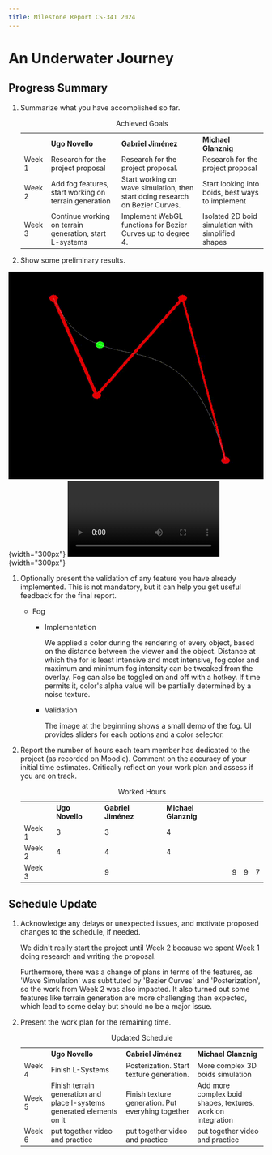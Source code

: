 ```yaml
---
title: Milestone Report CS-341 2024
---
```


# An Underwater Journey


## Progress Summary

1. Summarize what you have accomplished so far.

	<table>
		<caption>Achieved Goals</caption>
		<tr>
			<th></th>
			<th>Ugo Novello</th>
			<th>Gabriel Jiménez</th>
			<th>Michael Glanznig</th>
		</tr>
		<tr>
			<td>Week 1</td>
			<td>Research for the project proposal</td>
			<td>Research for the project proposal.</td>
			<td>Research for the project proposal</td>
		</tr>
		<tr>
			<td>Week 2</td>
			<td>Add fog features, start working on terrain generation</td>
			<td>Start working on wave simulation, then start doing research on Bezier Curves.</td>
			<td>Start looking into boids, best ways to implement</td>
		</tr>
		<tr>
			<td>Week 3</td>
			<td>Continue working on terrain generation, start L-systems</td>
			<td>Implement WebGL functions for Bezier Curves up to degree 4.</td>
			<td>Isolated 2D boid simulation with simplified shapes</td>
		</tr>
	</table>

2. Show some preliminary results.

![A Bezier curve with 4 points](images/bezier4.gif){width="300px"}
![Fog effect with blue color](images/fog_demo.webm){width="300px"}

1. Optionally present the validation of any feature you have already implemented. This is not mandatory, but it can help you get useful feedback for the final report.

	- Fog

		- Implementation

			We applied a color during the rendering of every object, based on the distance between the viewer and the object. Distance at which the for is least intensive and most intensive, fog color and maximum and minimum fog intensity can be tweaked from the overlay. Fog can also be toggled on and off with a hotkey.
			If time permits it, color's alpha value will be partially determined by a noise texture.

		- Validation

			The image at the beginning shows a small demo of the fog. UI provides sliders for each options and a color selector.


2. Report the number of hours each team member has dedicated to the project (as recorded on Moodle). Comment on the accuracy of your initial time estimates. Critically reflect on your work plan and assess if you are on track.

	<table>
		<caption>Worked Hours</caption>
		<tr>
			<th></th>
			<th>Ugo Novello</th>
			<th>Gabriel Jiménez</th>
			<th>Michael Glanznig</th>
		</tr>
		<tr>
			<td>Week 1</td>
			<td>3</td>
			<td>3</td>
			<td>4</td>
		</tr>
		<tr>
			<td>Week 2</td>
			<td>4</td>
			<td>4</td>
			<td>4</td>
		</tr>
		<tr>
			<td>Week 3</td>
			<td></td>
			<td>9</td>
			<td></td>
			<td>9</td>
			<td>9</td>
			<td>7</td>
		</tr>
	</table>

## Schedule Update

1. Acknowledge any delays or unexpected issues, and motivate proposed changes to the schedule, if needed.

	We didn't really start the project until Week 2 because we spent Week 1 doing research and writing the proposal.

	Furthermore, there was a change of plans in terms of the features, as 'Wave Simulation' was subtituted by 'Bezier Curves' and 'Posterization', so the
	work from Week 2 was also impacted.
	It also turned out some features like terrain generation are more challenging than expected, which lead to some delay but should no be a major issue.

2. Present the work plan for the remaining time.

	<table>
		<caption>Updated Schedule</caption>
		<tr>
			<th></th>
			<th>Ugo Novello</th>
			<th>Gabriel Jiménez</th>
			<th>Michael Glanznig</th>
		</tr>
		<tr>
			<td>Week 4</td>
			<td>Finish L-Systems</td>
			<td>Posterization. Start texture generation.</td>
			<td>More complex 3D boids simulation</td>
		</tr>
		<tr>
			<td>Week 5</td>
			<td>Finish terrain generation and place l-systems generated elements on it</td>
			<td>Finish texture generation. Put everyhing together</td>
			<td>Add more complex boid shapes, textures, work on integration</td>
		</tr>
		<tr>
			<td>Week 6</td>
			<td>put together video and practice</td>
			<td>put together video and practice</td>
			<td>put together video and practice</td>
		</tr>
	</table>
